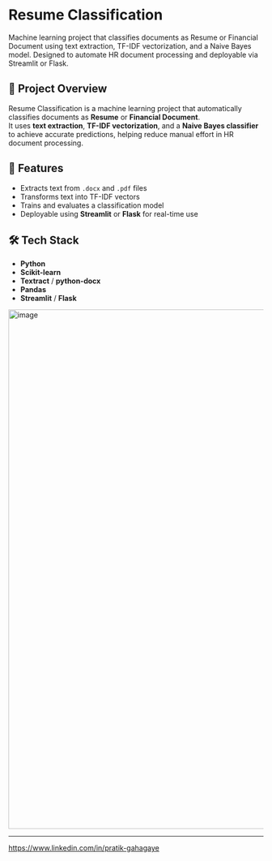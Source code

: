 # Resume Classification

Machine learning project that classifies documents as Resume or Financial Document using text extraction, TF-IDF vectorization, and a Naive Bayes model. Designed to automate HR document processing and deployable via Streamlit or Flask.

## 📌 Project Overview
Resume Classification is a machine learning project that automatically classifies documents as **Resume** or **Financial Document**.  
It uses **text extraction**, **TF-IDF vectorization**, and a **Naive Bayes classifier** to achieve accurate predictions, helping reduce manual effort in HR document processing.

## 🚀 Features
- Extracts text from `.docx` and `.pdf` files
- Transforms text into TF-IDF vectors
- Trains and evaluates a classification model
- Deployable using **Streamlit** or **Flask** for real-time use

## 🛠️ Tech Stack
- **Python**
- **Scikit-learn**
- **Textract** / **python-docx**
- **Pandas**
- **Streamlit** / **Flask**

<img width="1536" height="1024" alt="image" src="https://github.com/user-attachments/assets/c3dbf850-f5ec-43f5-8be7-ae2d0dc652c9" />

_______________________________________________________________________________________________________________________________________________________________________________________________




https://www.linkedin.com/in/pratik-gahagaye

